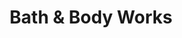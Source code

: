 ---
title: "Bath & Body Works"
url: /wayne/bath-and-body-works-paterson-hamburg-turnpike/
shop: beauty
---